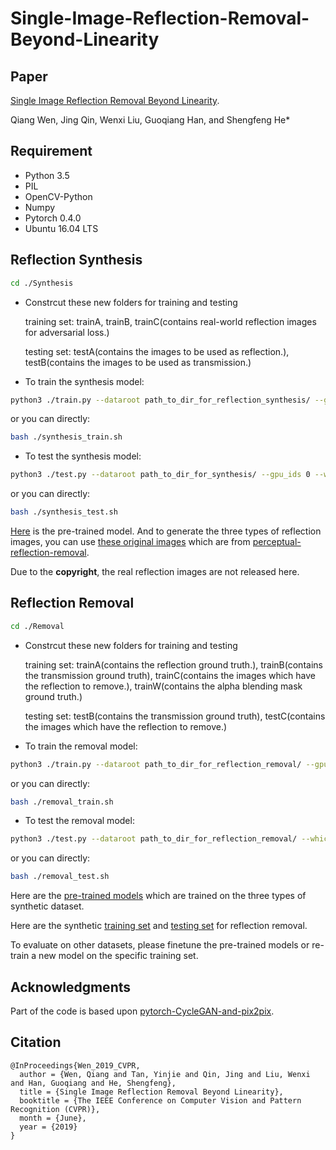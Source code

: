 # Single-Image-Reflection-Removal-Beyond-Linearity
## Paper
[Single Image Reflection Removal Beyond Linearity](http://openaccess.thecvf.com/content_CVPR_2019/papers/Wen_Single_Image_Reflection_Removal_Beyond_Linearity_CVPR_2019_paper.pdf).

Qiang Wen, Jing Qin, Wenxi Liu, Guoqiang Han, and Shengfeng He*
## Requirement
- Python 3.5
- PIL
- OpenCV-Python
- Numpy
- Pytorch 0.4.0
- Ubuntu 16.04 LTS
## Reflection Synthesis
``` bash
cd ./Synthesis
```
* Constrcut these new folders for training and testing

  training set: trainA, trainB, trainC(contains real-world reflection images for adversarial loss.)
  
  testing set: testA(contains the images to be used as reflection.), testB(contains the images to be used as transmission.)
* To train the synthesis model:
``` bash
python3 ./train.py --dataroot path_to_dir_for_reflection_synthesis/ --gpu_ids 0 --save_epoch_freq 1 --batchSize 10
```
or you can directly:
``` bash 
bash ./synthesis_train.sh
```
* To test the synthesis model:
``` bash
python3 ./test.py --dataroot path_to_dir_for_synthesis/ --gpu_ids 0 --which_epoch 130 --how_many 1
```
or you can directly:
``` bash 
bash ./synthesis_test.sh
```
[Here](https://drive.google.com/file/d/1il1jvCK2fb8g9NDA66bbazP5TwTbjdGU/view?usp=sharing) is the pre-trained model. And to generate the three types of reflection images, you can use [these original images](https://drive.google.com/file/d/1DNKj4YM4OjE_brXayf0hmqYQb3M6OqK7/view?usp=sharing) which are from [perceptual-reflection-removal](https://github.com/ceciliavision/perceptual-reflection-removal).

Due to the **copyright**, the real reflection images are not released here.
## Reflection Removal
``` bash
cd ./Removal
```
* Constrcut these new folders for training and testing

  training set: trainA(contains the reflection ground truth.), trainB(contains the transmission ground truth), trainC(contains the images which have the reflection to remove.), trainW(contains the alpha blending mask ground truth.)
  
  testing set: testB(contains the transmission ground truth), testC(contains the images which have the reflection to remove.)
* To train the removal model:
``` bash
python3 ./train.py --dataroot path_to_dir_for_reflection_removal/ --gpu_ids 0 --save_epoch_freq 1 --batchSize 5 --which_type focused
```
or you can directly:
``` bash 
bash ./removal_train.sh
```
* To test the removal model:
``` bash
python3 ./test.py --dataroot path_to_dir_for_reflection_removal/ --which_type focused --which_epoch 130 --how_many 1
```
or you can directly:
``` bash 
bash ./removal_test.sh
```
Here are the [pre-trained models](https://drive.google.com/file/d/1WbfcVGTu91yZP26o8DKCrdQhyXpHt6Fo/view?usp=sharing) which are trained on the three types of synthetic dataset.

Here are the synthetic [training set](https://drive.google.com/drive/folders/1cPoeIrRU0qxA8cvkL7x2pOIJb7KLF9aM?usp=sharing) and [testing set](https://drive.google.com/file/d/1JBXAdAXgFreTq3zmP6NvuEp2CqK3o8ng/view?usp=sharing) for reflection removal.

To evaluate on other datasets, please finetune the pre-trained models or re-train a new model on the specific training set.
## Acknowledgments
Part of the code is based upon [pytorch-CycleGAN-and-pix2pix](https://github.com/junyanz/pytorch-CycleGAN-and-pix2pix).
## Citation
```
@InProceedings{Wen_2019_CVPR,
  author = {Wen, Qiang and Tan, Yinjie and Qin, Jing and Liu, Wenxi and Han, Guoqiang and He, Shengfeng},
  title = {Single Image Reflection Removal Beyond Linearity},
  booktitle = {The IEEE Conference on Computer Vision and Pattern Recognition (CVPR)},
  month = {June},
  year = {2019}
}
```
